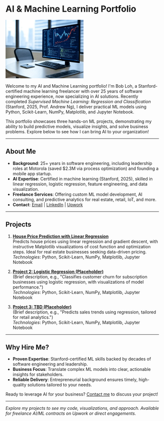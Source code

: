 # AI & Machine Learning Portfolio

<img src="ml-image.jpg" alt="Portfolio Banner" height="192">

Welcome to my AI and Machine Learning portfolio! I'm Bob Loh, a Stanford-certified machine learning freelancer with over 25 years of software engineering experience, now specializing in AI solutions. Recently completed *Supervised Machine Learning: Regression and Classification* (Stanford, 2025, Prof. Andrew Ng), I deliver practical ML models using Python, Scikit-Learn, NumPy, Matplotlib, and Jupyter Notebook.

This portfolio showcases three hands-on ML projects, demonstrating my ability to build predictive models, visualize insights, and solve business problems. Explore below to see how I can bring AI to your organization!

---

## About Me

- **Background**: 25+ years in software engineering, including leadership roles at Motorola (saved $2.3M via process optimization) and founding a mobile app startup.
- **AI Expertise**: Certified in machine learning (Stanford, 2025), skilled in linear regression, logistic regression, feature engineering, and data visualization.
- **Freelance Services**: Offering custom ML model development, AI consulting, and predictive analytics for real estate, retail, IoT, and more.
- **Contact**: [Email](mailto:shiouloh@gmail.com) | [LinkedIn](https://www.linkedin.com/in/shiouloh) | [Upwork](https://www.upwork.com/freelancers/~yourprofile)

---

## Projects

1. **[House Price Prediction with Linear Regression](./house-price-prediction/)**  
   Predicts house prices using linear regression and gradient descent, with instructive Matplotlib visualizations of cost function and optimization steps. Ideal for real estate businesses seeking data-driven pricing.  
   *Technologies*: Python, Scikit-Learn, NumPy, Matplotlib, Jupyter Notebook

2. **[Project 2: Logistic Regression (Placeholder)](./project-2/)**  
   (Brief description, e.g., "Classifies customer churn for subscription businesses using logistic regression, with visualizations of model performance.")  
   *Technologies*: Python, Scikit-Learn, NumPy, Matplotlib, Jupyter Notebook

3. **[Project 3: TBD (Placeholder)](./project-3/)**  
   (Brief description, e.g., "Predicts sales trends using regression, tailored for retail analytics.")  
   *Technologies*: Python, Scikit-Learn, NumPy, Matplotlib, Jupyter Notebook

---

## Why Hire Me?

- **Proven Expertise**: Stanford-certified ML skills backed by decades of software engineering and leadership.
- **Business Focus**: Translate complex ML models into clear, actionable insights for stakeholders.
- **Reliable Delivery**: Entrepreneurial background ensures timely, high-quality solutions tailored to your needs.

Ready to leverage AI for your business? [Contact me](mailto:shiouloh@gmail.com) to discuss your project!

---

*Explore my projects to see my code, visualizations, and approach. Available for freelance AI/ML contracts on Upwork or direct engagements.*
